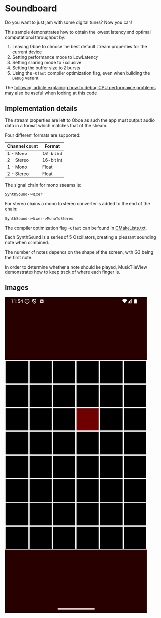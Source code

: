 Soundboard
==========
Do you want to just jam with some digital tunes? Now you can!

This sample demonstrates how to obtain the lowest latency and optimal computational throughput by:

1) Leaving Oboe to choose the best default stream properties for the current device
2) Setting performance mode to LowLatency
3) Setting sharing mode to Exclusive
4) Setting the buffer size to 2 bursts
5) Using the `-Ofast` compiler optimization flag, even when building the `Debug` variant

The [following article explaining how to debug CPU performance problems](https://medium.com/@donturner/debugging-audio-glitches-on-android-ed10782f9c64) may also be useful when looking at this code.

Implementation details
---
The stream properties are left to Oboe as such the app must output audio data in a format which matches that of the stream. 

Four different formats are supported: 

|Channel count|Format|
|-------------|------|
|1 - Mono|16-bit int|
|2 - Stereo|16-bit int|
|1 - Mono|Float|
|2 - Stereo|Float|

The signal chain for mono streams is: 

    SynthSound->Mixer

For stereo chains a mono to stereo converter is added to the end of the chain: 

    SynthSound->Mixer->MonoToStereo
 
The compiler optimization flag `-Ofast` can be found in [CMakeLists.txt](CMakeLists.txt). 

Each SynthSound is a series of 5 Oscillators, creating a pleasant sounding note when combined.

The number of notes depends on the shape of the screen, with G3 being the first note.

In order to determine whether a note should be played, MusicTileView demonstrates how to keep track of where each finger is.

Images
-----------
![soundboard_image](soundboard_image.png)

